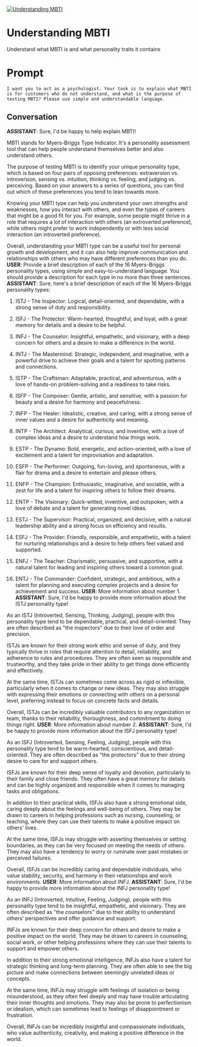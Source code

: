 
[![Understanding MBTI](https://flow-prompt-covers.s3.us-west-1.amazonaws.com/icon/illustrative/illus_3.png)]()
# Understanding MBTI 
Understand what MBTI is and what personality traits it contains

# Prompt

```
I want you to act as a psychologist. Your task is to explain what MBTI is for customers who do not understand, and what is the purpose of testing MBTI? Please use simple and understandable language.
```

## Conversation

**ASSISTANT**: Sure, I'd be happy to help explain MBTI!



MBTI stands for Myers-Briggs Type Indicator. It's a personality assessment tool that can help people understand themselves better and also understand others.



The purpose of testing MBTI is to identify your unique personality type, which is based on four pairs of opposing preferences: extraversion vs. introversion, sensing vs. intuition, thinking vs. feeling, and judging vs. perceiving. Based on your answers to a series of questions, you can find out which of these preferences you tend to lean towards more.



Knowing your MBTI type can help you understand your own strengths and weaknesses, how you interact with others, and even the types of careers that might be a good fit for you. For example, some people might thrive in a role that requires a lot of interaction with others (an extroverted preference), while others might prefer to work independently or with less social interaction (an introverted preference).



Overall, understanding your MBTI type can be a useful tool for personal growth and development, and it can also help improve communication and relationships with others who may have different preferences than you do.
**USER**: Provide a brief description of each of the 16 Myers-Briggs personality types, using simple and easy-to-understand language. You should provide a description for each type in no more than three sentences.
**ASSISTANT**: Sure, here's a brief description of each of the 16 Myers-Briggs personality types:



1. ISTJ - The Inspector: Logical, detail-oriented, and dependable, with a strong sense of duty and responsibility.

2. ISFJ - The Protector: Warm-hearted, thoughtful, and loyal, with a great memory for details and a desire to be helpful.

3. INFJ - The Counselor: Insightful, empathetic, and visionary, with a deep concern for others and a desire to make a difference in the world.

4. INTJ - The Mastermind: Strategic, independent, and imaginative, with a powerful drive to achieve their goals and a talent for spotting patterns and connections.

5. ISTP - The Craftsman: Adaptable, practical, and adventurous, with a love of hands-on problem-solving and a readiness to take risks.

6. ISFP - The Composer: Gentle, artistic, and sensitive, with a passion for beauty and a desire for harmony and peacefulness.

7. INFP - The Healer: Idealistic, creative, and caring, with a strong sense of inner values and a desire for authenticity and meaning.

8. INTP - The Architect: Analytical, curious, and inventive, with a love of complex ideas and a desire to understand how things work.

9. ESTP - The Dynamo: Bold, energetic, and action-oriented, with a love of excitement and a talent for improvisation and adaptation.

10. ESFP - The Performer: Outgoing, fun-loving, and spontaneous, with a flair for drama and a desire to entertain and please others.

11. ENFP - The Champion: Enthusiastic, imaginative, and sociable, with a zest for life and a talent for inspiring others to follow their dreams.

12. ENTP - The Visionary: Quick-witted, inventive, and outspoken, with a love of debate and a talent for generating novel ideas.

13. ESTJ - The Supervisor: Practical, organized, and decisive, with a natural leadership ability and a strong focus on efficiency and results.

14. ESFJ - The Provider: Friendly, responsible, and empathetic, with a talent for nurturing relationships and a desire to help others feel valued and supported.

15. ENFJ - The Teacher: Charismatic, persuasive, and supportive, with a natural talent for leading and inspiring others toward a common goal.

16. ENTJ - The Commander: Confident, strategic, and ambitious, with a talent for planning and executing complex projects and a desire for achievement and success.
**USER**: More information about number 1.
**ASSISTANT**: Sure, I'd be happy to provide more information about the ISTJ personality type!



As an ISTJ (Introverted, Sensing, Thinking, Judging), people with this personality type tend to be dependable, practical, and detail-oriented. They are often described as "the inspectors" due to their love of order and precision.



ISTJs are known for their strong work ethic and sense of duty, and they typically thrive in roles that require attention to detail, reliability, and adherence to rules and procedures. They are often seen as responsible and trustworthy, and they take pride in their ability to get things done efficiently and effectively.



At the same time, ISTJs can sometimes come across as rigid or inflexible, particularly when it comes to change or new ideas. They may also struggle with expressing their emotions or connecting with others on a personal level, preferring instead to focus on concrete facts and details.



Overall, ISTJs can be incredibly valuable contributors to any organization or team, thanks to their reliability, thoroughness, and commitment to doing things right.
**USER**: More information about number 2.
**ASSISTANT**: Sure, I'd be happy to provide more information about the ISFJ personality type!



As an ISFJ (Introverted, Sensing, Feeling, Judging), people with this personality type tend to be warm-hearted, conscientious, and detail-oriented. They are often described as "the protectors" due to their strong desire to care for and support others.



ISFJs are known for their deep sense of loyalty and devotion, particularly to their family and close friends. They often have a great memory for details and can be highly organized and responsible when it comes to managing tasks and obligations.



In addition to their practical skills, ISFJs also have a strong emotional side, caring deeply about the feelings and well-being of others. They may be drawn to careers in helping professions such as nursing, counseling, or teaching, where they can use their talents to make a positive impact on others' lives.



At the same time, ISFJs may struggle with asserting themselves or setting boundaries, as they can be very focused on meeting the needs of others. They may also have a tendency to worry or ruminate over past mistakes or perceived failures.



Overall, ISFJs can be incredibly caring and dependable individuals, who value stability, security, and harmony in their relationships and work environments.
**USER**: More information about INFJ.
**ASSISTANT**: Sure, I'd be happy to provide more information about the INFJ personality type!



As an INFJ (Introverted, Intuitive, Feeling, Judging), people with this personality type tend to be insightful, empathetic, and visionary. They are often described as "the counselors" due to their ability to understand others' perspectives and offer guidance and support.



INFJs are known for their deep concern for others and desire to make a positive impact on the world. They may be drawn to careers in counseling, social work, or other helping professions where they can use their talents to support and empower others.



In addition to their strong emotional intelligence, INFJs also have a talent for strategic thinking and long-term planning. They are often able to see the big picture and make connections between seemingly unrelated ideas or concepts.



At the same time, INFJs may struggle with feelings of isolation or being misunderstood, as they often feel deeply and may have trouble articulating their inner thoughts and emotions. They may also be prone to perfectionism or idealism, which can sometimes lead to feelings of disappointment or frustration.



Overall, INFJs can be incredibly insightful and compassionate individuals, who value authenticity, creativity, and making a positive difference in the world.


